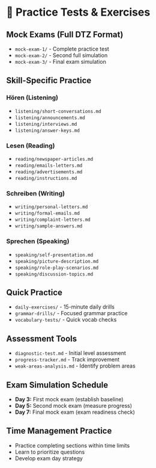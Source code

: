 # 🧪 Practice Tests & Exercises

## Mock Exams (Full DTZ Format)
- `mock-exam-1/` - Complete practice test
- `mock-exam-2/` - Second full simulation  
- `mock-exam-3/` - Final exam simulation

## Skill-Specific Practice

### Hören (Listening)
- `listening/short-conversations.md`
- `listening/announcements.md`
- `listening/interviews.md`
- `listening/answer-keys.md`

### Lesen (Reading)
- `reading/newspaper-articles.md`
- `reading/emails-letters.md`
- `reading/advertisements.md`
- `reading/instructions.md`

### Schreiben (Writing)
- `writing/personal-letters.md`
- `writing/formal-emails.md`
- `writing/complaint-letters.md`
- `writing/sample-answers.md`

### Sprechen (Speaking)
- `speaking/self-presentation.md`
- `speaking/picture-description.md`
- `speaking/role-play-scenarios.md`
- `speaking/discussion-topics.md`

## Quick Practice
- `daily-exercises/` - 15-minute daily drills
- `grammar-drills/` - Focused grammar practice
- `vocabulary-tests/` - Quick vocab checks

## Assessment Tools
- `diagnostic-test.md` - Initial level assessment
- `progress-tracker.md` - Track improvement
- `weak-areas-analysis.md` - Identify problem areas

## Exam Simulation Schedule
- **Day 3:** First mock exam (establish baseline)
- **Day 5:** Second mock exam (measure progress)  
- **Day 7:** Final mock exam (exam readiness check)

## Time Management Practice
- Practice completing sections within time limits
- Learn to prioritize questions
- Develop exam day strategy 